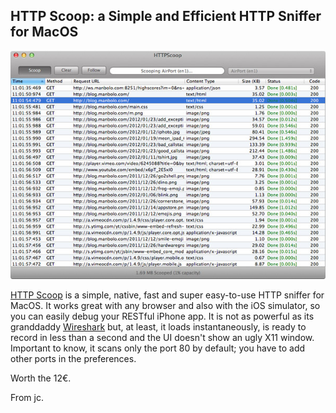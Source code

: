 ## HTTP Scoop: a Simple and Efficient HTTP Sniffer for MacOS

![](httpscoop.jpg)

[HTTP Scoop](http://www.tuffcode.com/) is a simple, native, fast and super easy-to-use HTTP sniffer for MacOS. It works great with any browser and also with the iOS simulator, so you can easily debug your RESTful iPhone app. It is not as powerful as its granddaddy [Wireshark](http://www.wireshark.org/) but, at least, it loads instantaneously, is ready to record in less than a second and the UI doesn't show an ugly X11 window. Important to know, it scans only the port 80 by default; you have to add other ports in the preferences.

Worth the 12€.

From jc.